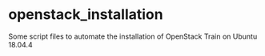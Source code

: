 # openstack_installation
Some script files to automate the installation of OpenStack Train on Ubuntu 18.04.4
